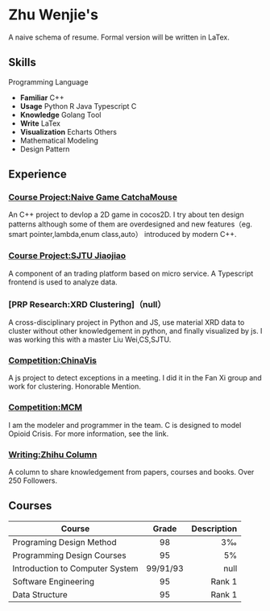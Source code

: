 # Zhu Wenjie's 
A naive schema of resume. Formal version will be written in LaTex.

## Skills
Programming Language   
- **Familiar** C++
- **Usage** Python R Java Typescript C
- **Knowledge** Golang
Tool   
- **Write** LaTex
- **Visualization** Echarts 
Others   
- Mathematical Modeling
- Design Pattern

## Experience
### [Course Project:Naive Game CatchaMouse](https://github.com/sjtuzwj/Catcha-Mouse)
An C++ project to devlop a 2D game in cocos2D. I try about ten design patterns although some of them are overdesigned and new features（eg. smart pointer,lambda,enum class,auto） introduced by modern C++. 
### [Course Project:SJTU Jiaojiao](https://github.com/sjtuzwj/SJTU-JiaoJiao)
A component of an trading platform based on micro service. A Typescript frontend is used to analyze data. 
### [PRP Research:XRD Clustering]（null）
A cross-disciplinary project in Python and JS, use material XRD data to cluster without other knowledgement in python, and finally visualized by js. I was working this with a master Liu Wei,CS,SJTU.
### [Competition:ChinaVis](http://www.chinavis.org/2019/challenge.html)
A js project to detect exceptions in a meeting. I did it in the Fan Xi group and work for clustering. Honorable Mention.
### [Competition:MCM](https://www.zhihu.com/question/320759894/answer/656496386)
I am the modeler and programmer in the team. C is designed to model Opioid Crisis. For more information, see the link.
### [Writing:Zhihu Column](https://zhuanlan.zhihu.com/c_1039197804748595200)
A column to share knowledgement from papers, courses and books. Over 250 Followers.

## Courses
   
Course |Grade | Description
--|:--:|--:
Programing Design Method|98|3‰
Programming Design Courses|95|5%
Introduction to Computer System|99/91/93|null
Software Engineering|95|Rank 1
Data Structure|95|Rank 1

